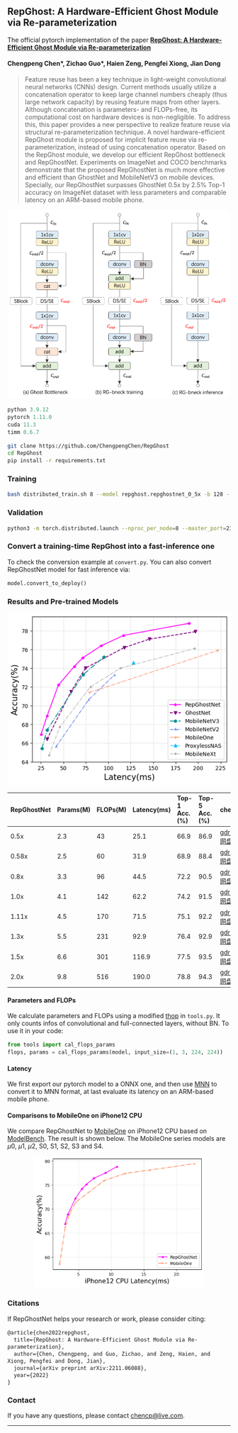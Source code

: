 ## RepGhost: A Hardware-Efficient Ghost Module via Re-parameterization

The official pytorch implementation of the paper **[RepGhost: A Hardware-Efficient Ghost Module via Re-parameterization](https://arxiv.org/abs/2211.06088)**

#### Chengpeng Chen\*, Zichao Guo\*, Haien Zeng, Pengfei Xiong, Jian Dong

>Feature reuse has been a key technique in light-weight convolutional neural networks (CNNs) design. Current methods usually utilize a concatenation operator to keep large channel numbers cheaply (thus large network capacity) by reusing feature maps from other layers. Although concatenation is parameters- and FLOPs-free, its computational cost on hardware devices is non-negligible. To address this, this paper provides a new perspective to realize feature reuse via structural re-parameterization technique. A novel hardware-efficient RepGhost module is proposed for implicit feature reuse via re-parameterization, instead of using concatenation operator. Based on the RepGhost module, we develop our efficient RepGhost bottleneck and RepGhostNet. Experiments on ImageNet and COCO benchmarks demonstrate that the proposed RepGhostNet is much more effective and efficient than GhostNet and MobileNetV3 on mobile devices. Specially, our RepGhostNet surpasses GhostNet 0.5x by 2.5% Top-1 accuracy on ImageNet dataset with less parameters and comparable latency on an ARM-based mobile phone.

<p align="center">
<img src="figs/repghost_bottleneck.png" width=512>
</p>

```python
python 3.9.12
pytorch 1.11.0
cuda 11.3
timm 0.6.7
```

```bash
git clone https://github.com/ChengpengChen/RepGhost
cd RepGhost
pip install -r requirements.txt
```

### Training
```bash
bash distributed_train.sh 8 --model repghost.repghostnet_0_5x -b 128 --lr 0.6 --sched cosine --epochs 300 --opt sgd -j 7 --warmup-epochs 5 --warmup-lr 1e-4 --weight-decay 1e-5 --drop 0.2 --amp --model-ema --model-ema-decay 0.9999 --remode pixel --reprob 0.2 --output work_dirs/train/  --data_dir {path_to_imagenet_dir}
```

### Validation
```bash
python3 -m torch.distributed.launch --nproc_per_node=8 --master_port=2340 validate.py -b 32 --model-ema --model {model} --resume {checkpoint_path} --data_dir {path_to_imagenet_dir}
```

### Convert a training-time RepGhost into a fast-inference one
To check the conversion example at ```convert.py```. You can also convert RepGhostNet model for fast inference via:

```python
model.convert_to_deploy()
```

### Results and Pre-trained Models

<p align="center">
<img src="figs/accuracy_to_latency.png" width=512>
</p>

| RepGhostNet | Params(M) | FLOPs(M) | Latency(ms) | Top-1 Acc.(%) | Top-5 Acc.(%) | checkpoints                                                                                                                                                          | logs                                                            |
|:------------|:----------|:---------|:------------|:--------------|:--------------|:---------------------------------------------------------------------------------------------------------------------------------------------------------------------|:----------------------------------------------------------------|
| 0.5x        | 2.3       | 43       | 25.1        | 66.9          | 86.9          | [gdrive](https://drive.google.com/file/d/16AGg-kSscFXDpXPZ3cJpYwqeZbUlUoyr/view?usp=share_link) \ [百度网盘](https://pan.baidu.com/s/1s-tuS8JoHVoCVHWuUiHUFw?pwd=qttp)   | [log](./work_dirs/train/repghostnet_0_5x_43M_66.95/train.log)   |
| 0.58x       | 2.5       | 60       | 31.9        | 68.9          | 88.4          | [gdrive](https://drive.google.com/file/d/1L6ccPjfnCMt5YK-pNFDfqGYvJyTRyZPR/view?usp=share_link) \ [百度网盘](https://pan.baidu.com/s/1bnVk2ILONqPEbmTQahZ0Og?pwd=tiyw)   | [log](./work_dirs/train/repghostnet_0_58x_60M_68.94/train.log)  |
| 0.8x        | 3.3       | 96       | 44.5        | 72.2          | 90.5          | [gdrive](https://drive.google.com/file/d/13gmUpwiJF_O05f3-3UeEyKD57veL5cG-/view?usp=share_link) \ [百度网盘](https://pan.baidu.com/s/1L_EJ0CnQeGpd0QBoOiY7oQ?pwd=rkd8)   | [log](./work_dirs/train/repghostnet_0_8x_96M_72.24/train.log)   |
| 1.0x        | 4.1       | 142      | 62.2        | 74.2          | 91.5          | [gdrive](https://drive.google.com/file/d/1gzfGln60urfY38elpPHVTyv9b94ukn5o/view?usp=share_link) \ [百度网盘](https://pan.baidu.com/s/1CEwuBLV05z7zrVbBrku59w?pwd=z4s7)   | [log](./work_dirs/train/repghostnet_1_0x_142M_74.22/train.log)  |
| 1.11x       | 4.5       | 170      | 71.5        | 75.1          | 92.2          | [gdrive](https://drive.google.com/file/d/14Lk4pKWIUFk1Mb53ooy_GsZbhMmz3iVE/view?usp=share_link) \ [百度网盘](https://pan.baidu.com/s/1Lb54Jiqyt0Jc6X4F_tUYnw?pwd=dwcb)   | [log](./work_dirs/train/repghostnet_1_11x_170M_75.07/train.log) |
| 1.3x        | 5.5       | 231      | 92.9        | 76.4          | 92.9          | [gdrive](https://drive.google.com/file/d/1dNHpX2JyiuTcDmmyvr8gnAI9t8RM-Nui/view?usp=share_link) \ [百度网盘](https://pan.baidu.com/s/19x_OUgxRDvwh2g4E9gN12Q?pwd=uux6)   | [log](./work_dirs/train/repghostnet_1_3x_231M_76.37/train.log)  |
| 1.5x        | 6.6       | 301      | 116.9       | 77.5          | 93.5          | [gdrive](https://drive.google.com/file/d/1TWAY654Dz8zcwhDBDN6QDWhV7as30P8e/view?usp=share_link) \ [百度网盘](https://pan.baidu.com/s/15UWOMRQN5vw99QbgiFWMRw?pwd=3uqq)   | [log](./work_dirs/train/repghostnet_1_5x_301M_77.45/train.log)  |
| 2.0x        | 9.8       | 516      | 190.0       | 78.8          | 94.3          | [gdrive](https://drive.google.com/file/d/12k00eWCXhKxx_fq3ewDhCNX08ftJ-iyP/view?usp=share_link) \ [百度网盘](https://pan.baidu.com/s/1YbtYvIBt3tTqCzvbcjJuBw?pwd=nq1r)   | [log](./work_dirs/train/repghostnet_2_0x_516M_78.81/train.log)  |

#### Parameters and FLOPs
We calculate parameters and FLOPs using a modified [thop](https://github.com/Lyken17/pytorch-OpCounter) in ```tools.py```. It only counts infos of convolutional and full-connected layers, without BN. To use it in your code:

```python
from tools import cal_flops_params
flops, params = cal_flops_params(model, input_size=(1, 3, 224, 224))
```

#### Latency
We first export our pytorch model to a ONNX one, and then use [MNN](https://github.com/alibaba/MNN) to convert it to MNN format, at last evaluate its latency on an ARM-based mobile phone.

#### Comparisons to MobileOne on iPhone12 CPU
We compare RepGhostNet to [MobileOne](https://arxiv.org/abs/2206.04040) on iPhone12 CPU based on [ModelBench](https://github.com/apple/ml-mobileone/tree/main/ModelBench). The result is shown below.
The MobileOne series models are $\mu0$, $\mu1$, $\mu2$, S0, S1, S2, S3 and S4.

<p align="center">
<img src="figs/accuracy_to_latency_iphone12cpu.png" width=384>
</p>


### Citations
If RepGhostNet helps your research or work, please consider citing:

```
@article{chen2022repghost,
  title={RepGhost: A Hardware-Efficient Ghost Module via Re-parameterization},
  author={Chen, Chengpeng, and Guo, Zichao, and Zeng, Haien, and Xiong, Pengfei and Dong, Jian},
  journal={arXiv preprint arXiv:2211.06088},
  year={2022}
}
```

### Contact

If you have any questions, please contact chencp@live.com.

---
